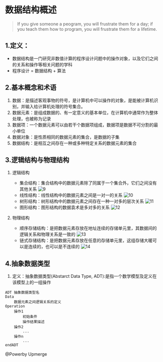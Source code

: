 # 数据结构概述
> If you give someone a peogram, you will frustrate them for a day; if you teach them how to program, you will frustrate them for a lifetime.

## 1.定义：
+ 数据结构是一门研究非数值计算的程序设计问题中的操作对象，以及它们之间的关系和操作等相关问题的学科
+ 程序设计 = 数据结构 + 算法

## 2.基本概念和术语
1. 数据：是描述客观事物的符号，是计算机中可以操作的对象，是能被计算机识别，并输入给计算机处理的符号集合。
2. 数据元素：是组成数据的、有一定意义的基本单位，在计算机中通常作为整体处理，也被称为记录
3. 数据项：一个数据元素可以由若干个数据项组成，数据项是数据不可分割的最小单位
4. 数据对象：是性质相同的数据元素的集合，是数据的子集
5. 数据结构：是相互之间存在一种或多种特定关系的数据元素的集合

## 3.逻辑结构与物理结构
1. 逻辑结构
    + 集合结构：集合结构中的数据元素除了同属于一个集合外，它们之间没有其他关系
    ![9](https://github.com/Upmerge/Daily/blob/master/1.DataStructuresAndAlgorithms/0.DataStructures/0.Note/image/9.png)
    + 线性结构：线性结构中的数据元素之间是一对一的关系
    ![10](https://github.com/Upmerge/Daily/blob/master/1.DataStructuresAndAlgorithms/0.DataStructures/0.Note/image/10.png)
    + 树形结构：树形结构中的数据元素之间存在一种一对多的层次关系
    ![11](https://github.com/Upmerge/Daily/blob/master/1.DataStructuresAndAlgorithms/0.DataStructures/0.Note/image/11.png)
    + 图形结构：图形结构的数据袁术是多对多的关系
    ![12](https://github.com/Upmerge/Daily/blob/master/1.DataStructuresAndAlgorithms/0.DataStructures/0.Note/image/12.png)

2. 物理结构
    + 顺序存储结构：是把数据元素存放在地址连续的存储单元里，其数据间的逻辑关系和物理关系是一致的
    ![13](https://github.com/Upmerge/Daily/blob/master/1.DataStructuresAndAlgorithms/0.DataStructures/0.Note/image/13.png)
    + 链式存储结构：是把数据元素存放在任意的存储单元里，这组存储大暖可以是连续的，也可以是不连续的
    ![14](https://github.com/Upmerge/Daily/blob/master/1.DataStructuresAndAlgorithms/0.DataStructures/0.Note/image/14.png)

## 4.抽象数据类型
1. 定义：抽象数据类型(Abstarct Data Type, ADT):是指一个数学模型及定义在该模型上的一组操作
~~~
ADT 抽象数据类型名
Data
    数据元素之间逻辑关系的定义
Operation
    操作1
        初始条件
        操作结果描述
    操作2
        ...
    操作n
        ...
endADT
~~~
@Powerby Upmerge